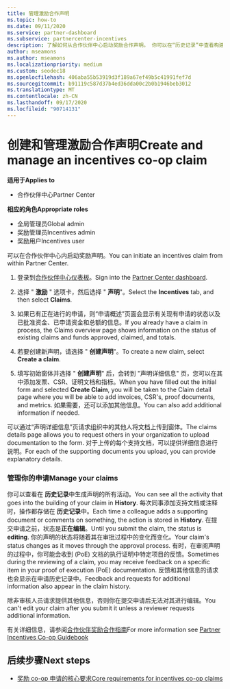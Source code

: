 ```yaml
---
title: 管理激励合作声明
ms.topic: how-to
ms.date: 09/11/2020
ms.service: partner-dashboard
ms.subservice: partnercenter-incentives
description: 了解如何从合作伙伴中心启动奖励合作声明。 你可以在“历史记录”中查看构建申请所涉及的所有活动。
author: mseamons
ms.author: mseamons
ms.localizationpriority: medium
ms.custom: seodec18
ms.openlocfilehash: 406aba55b53919d3f189a67ef49b5c41991fef7d
ms.sourcegitcommit: b91119c587d37b4ed36dda00c2b0b1946beb3012
ms.translationtype: MT
ms.contentlocale: zh-CN
ms.lasthandoff: 09/17/2020
ms.locfileid: "90714131"
---
```

# <a name="create-and-manage-an-incentives-co-op-claim"></a><span data-ttu-id="6e4a0-104">创建和管理激励合作声明</span><span class="sxs-lookup"><span data-stu-id="6e4a0-104">Create and manage an incentives co-op claim</span></span>

<span data-ttu-id="6e4a0-105">**适用于**</span><span class="sxs-lookup"><span data-stu-id="6e4a0-105">**Applies to**</span></span>

- <span data-ttu-id="6e4a0-106">合作伙伴中心</span><span class="sxs-lookup"><span data-stu-id="6e4a0-106">Partner Center</span></span>

<span data-ttu-id="6e4a0-107">**相应的角色**</span><span class="sxs-lookup"><span data-stu-id="6e4a0-107">**Appropriate roles**</span></span>

- <span data-ttu-id="6e4a0-108">全局管理员</span><span class="sxs-lookup"><span data-stu-id="6e4a0-108">Global admin</span></span>
- <span data-ttu-id="6e4a0-109">奖励管理员</span><span class="sxs-lookup"><span data-stu-id="6e4a0-109">Incentives admin</span></span>
- <span data-ttu-id="6e4a0-110">奖励用户</span><span class="sxs-lookup"><span data-stu-id="6e4a0-110">Incentives user</span></span>

<span data-ttu-id="6e4a0-111">可以在合作伙伴中心内启动奖励声明。</span><span class="sxs-lookup"><span data-stu-id="6e4a0-111">You can initiate an incentives claim from within Partner Center.</span></span>

1. <span data-ttu-id="6e4a0-112">登录到[合作伙伴中心仪表板](https://partner.microsoft.com/dashboard/)。</span><span class="sxs-lookup"><span data-stu-id="6e4a0-112">Sign into the [Partner Center dashboard](https://partner.microsoft.com/dashboard/).</span></span>

2. <span data-ttu-id="6e4a0-113">选择 " **激励** " 选项卡，然后选择 " **声明**"。</span><span class="sxs-lookup"><span data-stu-id="6e4a0-113">Select the **Incentives** tab, and then select **Claims**.</span></span>

3. <span data-ttu-id="6e4a0-114">如果已有正在进行的申请，则“申请概述”页面会显示有关现有申请的状态以及已批准资金、已申请资金和总额的信息。</span><span class="sxs-lookup"><span data-stu-id="6e4a0-114">If you already have a claim in process, the Claims overview page shows information on the status of existing claims and funds approved, claimed, and totals.</span></span>

4. <span data-ttu-id="6e4a0-115">若要创建新声明，请选择 " **创建声明**"。</span><span class="sxs-lookup"><span data-stu-id="6e4a0-115">To create a new claim, select **Create a claim**.</span></span>

5. <span data-ttu-id="6e4a0-116">填写初始窗体并选择 " **创建声明**" 后，会转到 "声明详细信息" 页，您可以在其中添加发票、CSR、证明文档和指标。</span><span class="sxs-lookup"><span data-stu-id="6e4a0-116">When you have filled out the initial form and selected **Create Claim**, you will be taken to the Claim detail page where you will be able to add invoices, CSR's, proof documents, and metrics.</span></span> <span data-ttu-id="6e4a0-117">如果需要，还可以添加其他信息。</span><span class="sxs-lookup"><span data-stu-id="6e4a0-117">You can also add additional information if needed.</span></span>

<span data-ttu-id="6e4a0-118">可以通过“声明详细信息”页请求组织中的其他人将文档上传到窗体。</span><span class="sxs-lookup"><span data-stu-id="6e4a0-118">The claims details page allows you to request others in your organization to upload documentation to the form.</span></span> <span data-ttu-id="6e4a0-119">对于上传的每个支持文档，可以提供详细信息进行说明。</span><span class="sxs-lookup"><span data-stu-id="6e4a0-119">For each of the supporting documents you upload, you can provide explanatory details.</span></span> 

### <a name="manage-your-claims"></a><span data-ttu-id="6e4a0-120">管理你的申请</span><span class="sxs-lookup"><span data-stu-id="6e4a0-120">Manage your claims</span></span>

<span data-ttu-id="6e4a0-121">你可以查看在 **历史记录**中生成声明的所有活动。</span><span class="sxs-lookup"><span data-stu-id="6e4a0-121">You can see all the activity that goes into the building of your claim in **History**.</span></span> <span data-ttu-id="6e4a0-122">每次同事添加支持文档或注释时，操作都存储在 **历史记录**中。</span><span class="sxs-lookup"><span data-stu-id="6e4a0-122">Each time a colleague adds a supporting document or comments on something, the action is stored in **History**.</span></span> <span data-ttu-id="6e4a0-123">在提交申请之前，状态是**正在编辑**。</span><span class="sxs-lookup"><span data-stu-id="6e4a0-123">Until you submit the claim, the status is **editing**.</span></span> <span data-ttu-id="6e4a0-124">你的声明的状态将随着其在审批过程中的变化而变化。</span><span class="sxs-lookup"><span data-stu-id="6e4a0-124">Your claim's status changes as it moves through the approval process.</span></span> <span data-ttu-id="6e4a0-125">有时，在审阅声明的过程中，你可能会收到 (PoE) 文档的执行证明中特定项目的反馈。</span><span class="sxs-lookup"><span data-stu-id="6e4a0-125">Sometimes during the reviewing of a claim, you may receive feedback on a specific item in your proof of execution (PoE) documentation.</span></span> <span data-ttu-id="6e4a0-126">反馈和其他信息的请求也会显示在申请历史记录中。</span><span class="sxs-lookup"><span data-stu-id="6e4a0-126">Feedback and requests for additional information also appear in the claim history.</span></span>

<span data-ttu-id="6e4a0-127">除非审核人员请求提供其他信息，否则你在提交申请后无法对其进行编辑。</span><span class="sxs-lookup"><span data-stu-id="6e4a0-127">You can't edit your claim after you submit it unless a reviewer requests additional information.</span></span>

<span data-ttu-id="6e4a0-128">有关详细信息，请参阅[合作伙伴奖励合作指南](https://assets.microsoft.com/coop-guidebook.pdf)</span><span class="sxs-lookup"><span data-stu-id="6e4a0-128">For more information see [Partner Incentives Co-op Guidebook](https://assets.microsoft.com/coop-guidebook.pdf)</span></span>

## <a name="next-steps"></a><span data-ttu-id="6e4a0-129">后续步骤</span><span class="sxs-lookup"><span data-stu-id="6e4a0-129">Next steps</span></span>

- [<span data-ttu-id="6e4a0-130">奖励 co-op 申请的核心要求</span><span class="sxs-lookup"><span data-stu-id="6e4a0-130">Core requirements for incentives co-op claims</span></span>](core-requirements.md)